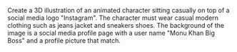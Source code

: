 Create a 3D illustration of an animated character sitting casually on top of a social media logo "Instagram". The character must wear casual modern clothing such as jeans jacket and sneakers shoes. The background of the image is a social media profile page with a user name "Monu Khan Big Boss" and a profile picture that match.
